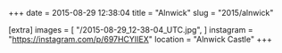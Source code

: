 +++
date = 2015-08-29 12:38:04
title = "Alnwick"
slug = "2015/alnwick"

[extra]
images = [
    "/2015-08-29_12-38-04_UTC.jpg",
]
instagram = "https://instagram.com/p/697HCYIIEX"
location = "Alnwick Castle"
+++

